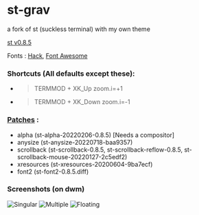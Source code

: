 # st-grav
a fork of st (suckless terminal) with my own theme

[st v0.8.5](https://st.suckless.org/)

Fonts : [Hack](https://github.com/source-foundry/Hack), [Font Awesome](https://fontawesome.com/)

### Shortcuts (All defaults except these): 
- > TERMMOD + XK_Up     zoom.i=+1
- > TERMMOD + XK_Down   zoom.i=-1


### [Patches](https://st.suckless.org/patches/) :
- alpha        (st-alpha-20220206-0.8.5) [Needs a compositor]
- anysize      (st-anysize-20220718-baa9357)
- scrollback   (st-scrollback-0.8.5, st-scrollback-reflow-0.8.5, st-scrollback-mouse-20220127-2c5edf2)
- xresources   (st-xresources-20200604-9ba7ecf)
- font2        (st-font2-0.8.5.diff)

### Screenshots (on dwm)
![Singular](https://i.postimg.cc/cLzGhcqc/singular.png)
![Multiple](https://i.postimg.cc/fWVXgz0j/multi.png)
![Floating](https://i.postimg.cc/gr9GgqL5/floating.png)
